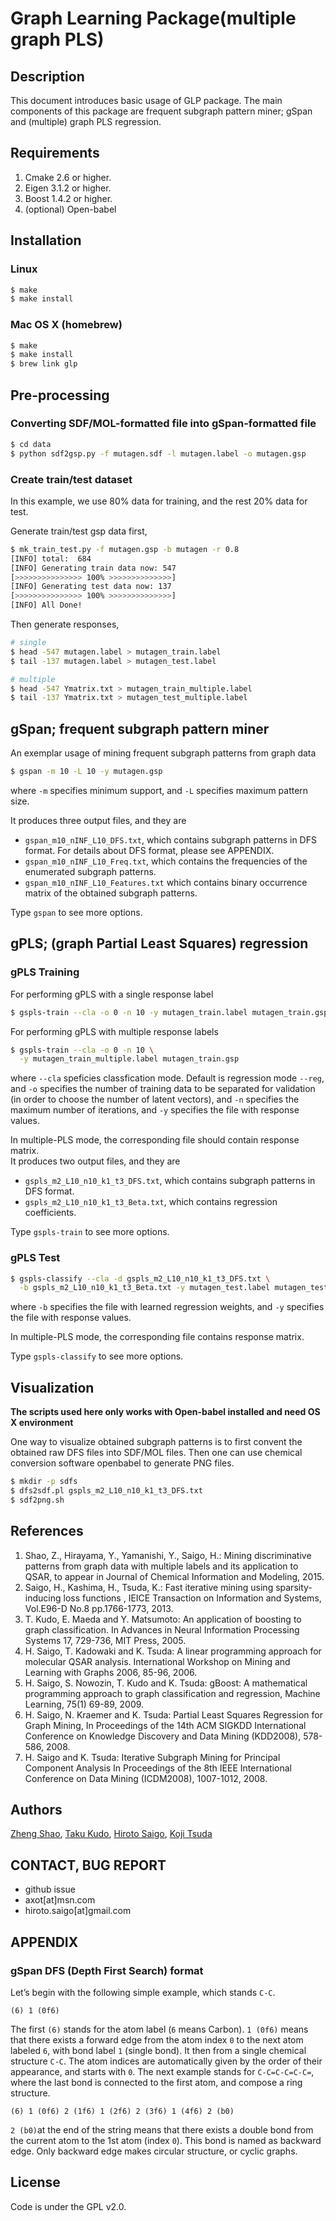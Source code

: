 # Graph Learning Package(multiple graph PLS)

## Description
This document introduces basic usage of GLP package. The main components of this package are frequent subgraph pattern miner; gSpan and (multiple) graph PLS regression.

## Requirements
1. Cmake 2.6 or higher.  
2. Eigen 3.1.2 or higher.  
3. Boost 1.4.2 or higher.  
4. (optional) Open-babel

## Installation
### Linux
```bash
$ make  
$ make install
```

### Mac OS X (homebrew)
```bash
$ make  
$ make install
$ brew link glp
```

## Pre-processing
### Converting SDF/MOL-formatted file into gSpan-formatted file

```bash
$ cd data
$ python sdf2gsp.py -f mutagen.sdf -l mutagen.label -o mutagen.gsp
```

### Create train/test dataset
In this example, we use 80% data for training, and the rest 20% data for test.

Generate train/test gsp data first,

```bash
$ mk_train_test.py -f mutagen.gsp -b mutagen -r 0.8
[INFO] total:  684
[INFO] Generating train data now: 547
[>>>>>>>>>>>>>>> 100% >>>>>>>>>>>>>>]
[INFO] Generating test data now: 137
[>>>>>>>>>>>>>>> 100% >>>>>>>>>>>>>>]
[INFO] All Done!
```

Then generate responses,

```bash
# single
$ head -547 mutagen.label > mutagen_train.label
$ tail -137 mutagen.label > mutagen_test.label

# multiple
$ head -547 Ymatrix.txt > mutagen_train_multiple.label
$ tail -137 Ymatrix.txt > mutagen_test_multiple.label
```

## gSpan; frequent subgraph pattern miner

An exemplar usage of mining frequent subgraph patterns from graph data

```bash
$ gspan -m 10 -L 10 -y mutagen.gsp
```
where `-m` specifies minimum support, and `-L` specifies maximum pattern size.

It produces three output files, and they are

- `gspan_m10_nINF_L10_DFS.txt`, which contains subgraph patterns in DFS format. For details about DFS format, please see APPENDIX.
- `gspan_m10_nINF_L10_Freq.txt`, which contains the frequencies of the enumerated subgraph patterns.
- `gspan_m10_nINF_L10_Features.txt` which contains binary occurrence matrix of the obtained subgraph patterns.

Type `gspan` to see more options.

## gPLS; (graph Partial Least Squares) regression
### gPLS Training

For performing gPLS with a single response label

```bash
$ gspls-train --cla -o 0 -n 10 -y mutagen_train.label mutagen_train.gsp
```

For performing gPLS with multiple response labels

```bash
$ gspls-train --cla -o 0 -n 10 \
  -y mutagen_train_multiple.label mutagen_train.gsp
```

where `--cla` speficies classfication mode. Default is regression mode `--reg`, and `-o` specifies the number of training data to be separated for validation (in order to choose the number of latent vectors), and `-n` specifies the maximum number of iterations,
and `-y` specifies the file with response values.

In multiple-PLS mode, the corresponding file should contain response matrix.  
It produces two output files, and they are

- `gspls_m2_L10_n10_k1_t3_DFS.txt`, which contains subgraph patterns in DFS format.
- `gspls_m2_L10_n10_k1_t3_Beta.txt`, which contains regression coefficients.

Type `gspls-train` to see more options.

### gPLS Test

```bash
$ gspls-classify --cla -d gspls_m2_L10_n10_k1_t3_DFS.txt \
  -b gspls_m2_L10_n10_k1_t3_Beta.txt -y mutagen_test.label mutagen_test.gsp
```

where `-b` specifies the file with learned regression weights, and
`-y` specifies the file with response values.

In multiple-PLS mode, the corresponding file contains response matrix.

Type `gspls-classify` to see more options.

## Visualization
__The scripts used here only works with Open-babel installed and need OS X environment__

One way to visualize obtained subgraph patterns is to first convent the obtained raw DFS files into SDF/MOL files. Then one can use chemical conversion software openbabel to generate PNG files.

```bash
$ mkdir -p sdfs
$ dfs2sdf.pl gspls_m2_L10_n10_k1_t3_DFS.txt
$ sdf2png.sh
```

## References
1. Shao, Z., Hirayama, Y., Yamanishi, Y., Saigo, H.: Mining discriminative patterns from graph data with multiple labels and its application to QSAR, to appear in Journal of Chemical Information and Modeling, 2015.
2. Saigo, H., Kashima, H., Tsuda, K.: Fast iterative mining using sparsity-inducing loss functions , IEICE Transaction on Information and Systems, Vol.E96-D No.8 pp.1766-1773, 2013.
3. T\. Kudo, E. Maeda and Y. Matsumoto: An application of boosting to graph classification. In Advances in Neural Information Processing Systems 17, 729-736, MIT Press, 2005.
4. H\. Saigo, T. Kadowaki and K. Tsuda: A linear programming approach for molecular QSAR analysis. International Workshop on Mining and Learning with Graphs 2006, 85-96, 2006.
5. H\. Saigo, S. Nowozin, T. Kudo and K. Tsuda: gBoost: A mathematical programming approach to graph classification and regression, Machine Learning, 75(1) 69-89, 2009.
6. H\. Saigo, N. Kraemer and K. Tsuda: Partial Least Squares Regression for Graph Mining, In Proceedings of the 14th ACM SIGKDD International Conference on Knowledge Discovery and Data Mining (KDD2008), 578-586, 2008.
7. H\. Saigo and K. Tsuda: Iterative Subgraph Mining for Principal Component Analysis In Proceedings of the 8th IEEE International Conference on Data Mining (ICDM2008), 1007-1012, 2008.

## Authors
[Zheng Shao](https://github.com/axot/), [Taku Kudo](http://chasen.org/~taku/index.html.en), [Hiroto Saigo](http://www.bio.kyutech.ac.jp/~saigo/), [Koji Tsuda](http://tsudalab.org/en/member/koji_tsuda/)

## CONTACT, BUG REPORT
- github issue
- axot[at]msn.com
- hiroto.saigo[at]gmail.com

## APPENDIX
### gSpan DFS (Depth First Search) format
Let’s begin with the following simple example, which stands `C-C`.

`(6) 1 (0f6)`

The first `(6)` stands for the atom label (`6` means Carbon). `1 (0f6)` means that there exists a forward edge from the atom index `0` to the next atom labeled `6`, with bond label `1` (single bond). It then from a single chemical structure `C-C`. The atom indices are automatically given by the order of their appearance, and starts with `0`.
The next example stands for `C-C=C-C=C-C=`, where the last bond is connected to the first atom, and compose a ring structure.

`(6) 1 (0f6) 2 (1f6) 1 (2f6) 2 (3f6) 1 (4f6) 2 (b0)`

`2 (b0)`at the end of the string means that there exists a double bond from the current atom to the 1st atom (index `0`). This bond is named as backward edge. Only backward edge makes circular structure, or cyclic graphs.

## License
Code is under the GPL v2.0.
